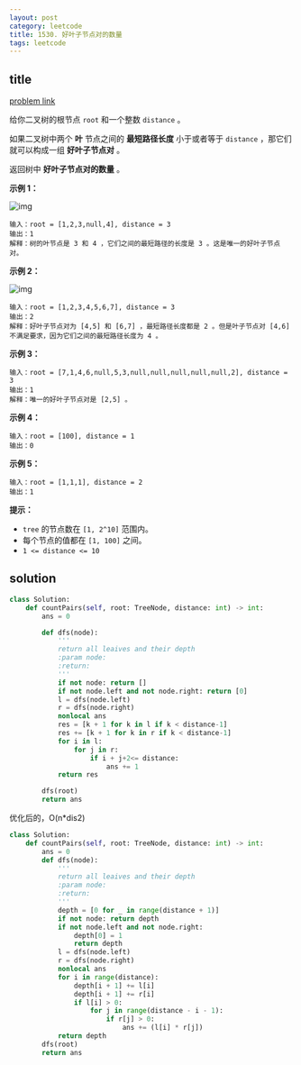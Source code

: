 ```yaml
---
layout: post
category: leetcode
title: 1530. 好叶子节点对的数量
tags: leetcode
---
```

## title
[problem link](https://leetcode-cn.com/problems/number-of-good-leaf-nodes-pairs/)

给你二叉树的根节点 `root` 和一个整数 `distance` 。

如果二叉树中两个 **叶** 节点之间的 **最短路径长度** 小于或者等于 `distance` ，那它们就可以构成一组 **好叶子节点对** 。

返回树中 **好叶子节点对的数量** 。

 

**示例 1：**

 

![img](https://cdn.jsdelivr.net/gh/mafulong/mdPic@vv10/img/202508301531054.jpg)

```
输入：root = [1,2,3,null,4], distance = 3
输出：1
解释：树的叶节点是 3 和 4 ，它们之间的最短路径的长度是 3 。这是唯一的好叶子节点对。
```

**示例 2：**

![img](https://cdn.jsdelivr.net/gh/mafulong/mdPic@vv10/img/202508301531811.jpg)

```
输入：root = [1,2,3,4,5,6,7], distance = 3
输出：2
解释：好叶子节点对为 [4,5] 和 [6,7] ，最短路径长度都是 2 。但是叶子节点对 [4,6] 不满足要求，因为它们之间的最短路径长度为 4 。
```

**示例 3：**

```
输入：root = [7,1,4,6,null,5,3,null,null,null,null,null,2], distance = 3
输出：1
解释：唯一的好叶子节点对是 [2,5] 。
```

**示例 4：**

```
输入：root = [100], distance = 1
输出：0
```

**示例 5：**

```
输入：root = [1,1,1], distance = 2
输出：1
```

 

**提示：**

- `tree` 的节点数在 `[1, 2^10]` 范围内。
- 每个节点的值都在 `[1, 100]` 之间。
- `1 <= distance <= 10`

## solution

```python
class Solution:
    def countPairs(self, root: TreeNode, distance: int) -> int:
        ans = 0

        def dfs(node):
            '''
            return all leaives and their depth
            :param node:
            :return:
            '''
            if not node: return []
            if not node.left and not node.right: return [0]
            l = dfs(node.left)
            r = dfs(node.right)
            nonlocal ans
            res = [k + 1 for k in l if k < distance-1]
            res += [k + 1 for k in r if k < distance-1]
            for i in l:
                for j in r:
                    if i + j+2<= distance:
                        ans += 1
            return res

        dfs(root)
        return ans
```

优化后的，O(n*dis2)

```python
class Solution:
    def countPairs(self, root: TreeNode, distance: int) -> int:
        ans = 0
        def dfs(node):
            '''
            return all leaives and their depth
            :param node:
            :return:
            '''
            depth = [0 for _ in range(distance + 1)]
            if not node: return depth
            if not node.left and not node.right:
                depth[0] = 1
                return depth
            l = dfs(node.left)
            r = dfs(node.right)
            nonlocal ans
            for i in range(distance):
                depth[i + 1] += l[i]
                depth[i + 1] += r[i]
                if l[i] > 0:
                    for j in range(distance - i - 1):
                        if r[j] > 0:
                            ans += (l[i] * r[j])
            return depth
        dfs(root)
        return ans
```

